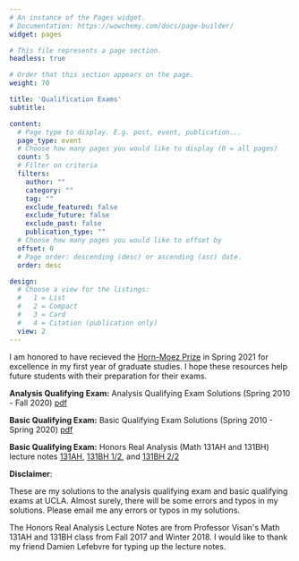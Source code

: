 ```yaml
---
# An instance of the Pages widget.
# Documentation: https://wowchemy.com/docs/page-builder/
widget: pages

# This file represents a page section.
headless: true

# Order that this section appears on the page.
weight: 70

title: 'Qualification Exams'
subtitle:

content:
  # Page type to display. E.g. post, event, publication...
  page_type: event
  # Choose how many pages you would like to display (0 = all pages)
  count: 5
  # Filter on criteria
  filters:
    author: ""
    category: ""
    tag: ""
    exclude_featured: false
    exclude_future: false
    exclude_past: false
    publication_type: ""
  # Choose how many pages you would like to offset by
  offset: 0
  # Page order: descending (desc) or ascending (asc) date.
  order: desc

design:
  # Choose a view for the listings:
  #   1 = List
  #   2 = Compact
  #   3 = Card
  #   4 = Citation (publication only)
  view: 2
---
```


I am honored to have recieved the [Horn-Moez Prize](https://ww3.math.ucla.edu/departmental-awards/) in Spring 2021 for excellence in my first year of graduate studies. I hope these resources help future students with their preparation for their exams.

**Analysis Qualifying Exam:** Analysis Qualifying Exam Solutions (Spring 2010 - Fall 2020) [pdf](https://www.math.ucla.edu/~rchu/Analysis.pdf)

**Basic Qualifying Exam:** Basic Qualifying Exam Solutions (Spring 2010 - Spring 2020) [pdf](https://www.math.ucla.edu/~rchu/Basic.pdf)

**Basic Qualifying Exam:** Honors Real Analysis (Math 131AH and 131BH) lecture notes [131AH](https://www.math.ucla.edu/~rchu/131AH.pdf), [131BH 1/2](https://www.math.ucla.edu/~rchu/131BH1.pdf), and [131BH 2/2](https://www.math.ucla.edu/~rchu/131BH2.pdf)

**Disclaimer**:

These are my solutions to the analysis qualifying exam and basic qualifying exams at UCLA. Almost surely, there will be some errors and typos in my solutions. Please email me any errors or typos in my solutions.

The Honors Real Analysis Lecture Notes are from Professor Visan's Math 131AH and 131BH class from Fall 2017 and Winter 2018. I would like to thank my friend Damien Lefebvre for typing up the lecture notes.


